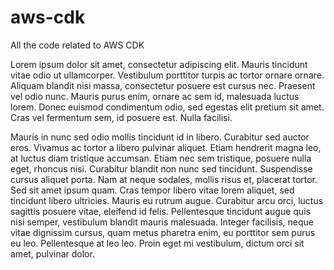 # aws-cdk
All the code related to AWS CDK




Lorem ipsum dolor sit amet, consectetur adipiscing elit. Mauris tincidunt vitae odio ut ullamcorper. Vestibulum porttitor turpis ac tortor ornare ornare. Aliquam blandit nisi massa, consectetur posuere est cursus nec. Praesent vel odio nunc. Mauris purus enim, ornare ac sem id, malesuada luctus lorem. Donec euismod condimentum odio, sed egestas elit pretium sit amet. Cras vel fermentum sem, id posuere est. Nulla facilisi.

Mauris in nunc sed odio mollis tincidunt id in libero. Curabitur sed auctor eros. Vivamus ac tortor a libero pulvinar aliquet. Etiam hendrerit magna leo, at luctus diam tristique accumsan. Etiam nec sem tristique, posuere nulla eget, rhoncus nisi. Curabitur blandit non nunc sed tincidunt. Suspendisse cursus aliquet porta. Nam at neque sodales, mollis risus et, placerat tortor. Sed sit amet ipsum quam. Cras tempor libero vitae lorem aliquet, sed tincidunt libero ultricies. Mauris eu rutrum augue. Curabitur arcu orci, luctus sagittis posuere vitae, eleifend id felis. Pellentesque tincidunt augue quis nisi semper, vestibulum blandit mauris malesuada. Integer facilisis, neque vitae dignissim cursus, quam metus pharetra enim, eu porttitor sem purus eu leo. Pellentesque at leo leo. Proin eget mi vestibulum, dictum orci sit amet, pulvinar dolor.
